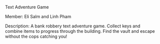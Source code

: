 
Text Adventure Game

Member: Eli Salm and Linh Pham

Description: A bank robbery text adventure game. Collect keys and combine items to progress through the building. Find the vault and escape without the cops catching you!

